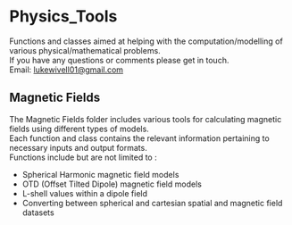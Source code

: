 # Physics_Tools
Functions and classes aimed at helping with the computation/modelling of various physical/mathematical problems. \
If you have any questions or comments please get in touch. \
Email: lukewivell01@gmail.com

## Magnetic Fields

The Magnetic Fields folder includes various tools for calculating magnetic fields using different types of models. \
Each function and class contains the relevant information pertaining to necessary inputs and output formats. \
Functions include but are not limited to : 
- Spherical Harmonic magnetic field models
- OTD (Offset Tilted Dipole) magnetic field models
- L-shell values within a dipole field
- Converting between spherical and cartesian spatial and magnetic field datasets



